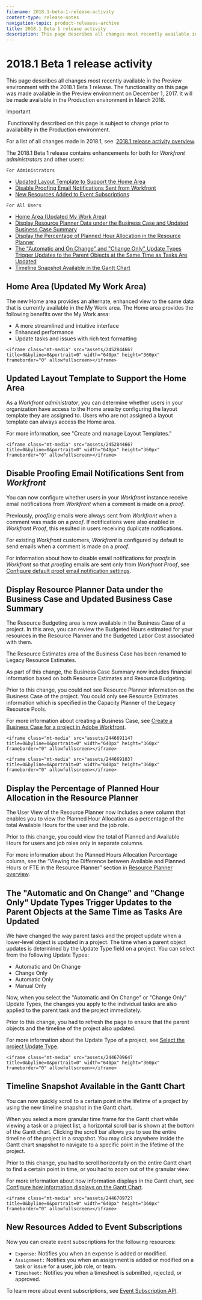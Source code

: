 ```yaml
---
filename: 2018.1-beta-1-release-activity
content-type: release-notes
navigation-topic: product-releases-archive
title: 2018.1 Beta 1 release activity
description: This page describes all changes most recently available in the Preview environment with the 2018.1 Beta 1 release. The functionality on this page was made available in the Preview environment on December 1, 2017. It will be made available in the Production environment in March 2018.
---
```


# 2018.1 Beta 1 release activity

This page describes all changes most recently available in the Preview environment with the 2018.1 Beta 1 release. The functionality on this page was made available in the Preview environment on December 1, 2017. It will be made available in&nbsp;the Production environment in March 2018.

>[!IMPORTANT]
>
>&nbsp;Functionality described on this page is subject to change prior to availability in the Production environment.

For a list of all changes made in 2018.1, see&nbsp; [2018.1 release activity overview](../../../../product-announcements/product-releases/quarterly-release-archive/2018.1-release-activity/2018.1-release-activity-overview.md).

The 2018.1 Beta 1 release contains enhancements for both for *Workfront administrator*s and other users:

`For Administrators`

* [Updated Layout Template to Support the Home Area](#updated-layout-template-to-support-the-home-area) 
* [Disable Proofing Email Notifications Sent from Workfront](#disable-proofing-email-notifications) 
* [New Resources Added to Event Subscriptions](#new-resources-added-to-event-subscriptions)

`For All Users`

* [Home Area (Updated My Work Area)](#home-area) 
* [Display Resource Planner Data under the Business Case and Updated Business Case Summary](#display-resource-planner-data-under-the-business-case) 
* [Display the Percentage of Planned Hour Allocation in the Resource Planner](#display-the-percentage-of-planned-hour-allocation-in-the-resource-planner) 
* [The "Automatic and On Change" and "Change Only" Update Types Trigger Updates to the Parent Objects at the Same Time as Tasks Are Updated](#update-types-trigger-updates-to-the-parent-object) 
* [Timeline Snapshot Available in the Gantt Chart](#timeline-snapshot-available-in-the-gantt-chart)

## Home Area (Updated My Work Area)

The new Home area provides an alternate, enhanced view to the same data that is currently available in the My Work area. The Home area provides the following benefits over the My Work area:

* A more streamlined and intuitive interface
* Enhanced performance
* Update tasks and issues with rich text formatting

`<iframe class="mt-media" src="assets/245284466?title=0&byline=0&portrait=0" width="640px" height="360px" frameborder="0" allowfullscreen></iframe>`

## Updated Layout Template to Support the Home Area

As a *Workfront administrator*, you can determine whether users in your organization have access to the Home area by configuring the layout template they are assigned to. Users who are not assigned a layout template can always access the Home area.

For more information, see "Create and manage Layout Templates."

`<iframe class="mt-media" src="assets/245284466?title=0&byline=0&portrait=0" width="640px" height="360px" frameborder="0" allowfullscreen></iframe>`

## Disable Proofing Email Notifications Sent from *Workfront*

You can now configure whether users in your *Workfront* instance receive email notifications from *Workfront* when a comment is made on a *proof*.

Previously, *proofing* emails were always sent from *Workfront* when a comment was made on a *proof*. If notifications were also enabled in *Workfront Proof*, this resulted in users receiving duplicate notifications.&nbsp;

For existing *Workfront* customers, *Workfront* is configured by default to send emails when a comment is made on a *proof*.

For information about how to disable email notifications for *proofs* in *Workfront* so that *proofing* emails are sent only from *Workfront Proof*, see&nbsp; [Configure default proof email notification settings](../../../../administration-and-setup/manage-workfront/configure-proofing/configure-default-proof-email-notification-settings.md).&nbsp;&nbsp;

## Display Resource Planner Data under the Business Case and Updated Business Case Summary

The Resource Budgeting area is now available in the Business Case of a project. In this area, you can review the Budgeted Hours estimated for your resources in the Resource Planner and the Budgeted Labor Cost associated with them.

The Resource Estimates area of the Business Case has been renamed to Legacy Resource Estimates.

As part of this change, the Business Case Summary now includes financial information based on both Resource Estimates and Resource Budgeting.

Prior to this change, you could not see Resource Planner information on the Business Case of the project. You could only see Resource Estimates information which is specified in the Capacity Planner of the Legacy Resource Pools.

For more information about creating a Business Case, see [Create a Business Case for a project in Adobe Workfront](../../../../manage-work/projects/define-a-business-case/create-business-case.md).

`<iframe class="mt-media" src="assets/244669114?title=0&byline=0&portrait=0" width="640px" height="360px" frameborder="0" allowfullscreen></iframe>`

`<iframe class="mt-media" src="assets/244669103?title=0&byline=0&portrait=0" width="640px" height="360px" frameborder="0" allowfullscreen></iframe>`

## Display the Percentage of Planned Hour Allocation in the Resource Planner

The User View of the Resource Planner now includes a new column that enables you to view the Planned Hour Allocation as a percentage of the total Available Hours for the user and the job role.

Prior to this change, you could view the total of Planned and Available Hours for users and job roles only in separate columns.

For more information about the Planned Hours Allocation Percentage column, see the “Viewing the Difference between Available and Planned Hours or FTE in the Resource Planner” section in [Resource Planner overview](../../../../resource-mgmt/resource-planning/get-started-resource-planner.md).

## The "Automatic and On Change" and "Change Only" Update Types Trigger Updates to the Parent Objects at the Same Time as Tasks Are Updated

We have changed the way parent tasks and the project update when a lower-level object is updated in a project. The time when a parent object updates is determined by the Update Type field on a project. You can select from the following Update Types:

* Automatic and On Change
* Change Only
* Automatic Only
* Manual Only

Now, when you select the "Automatic and On Change" or "Change Only" Update Types, the changes you apply to the individual tasks are also applied to the parent task and the project immediately.

Prior to this change, you had to refresh the page to ensure that the parent objects and the timeline of the project also updated.

For more information about the Update Type of a project, see [Select the project Update Type](../../../../manage-work/projects/manage-projects/select-project-update-type.md).

`<iframe class="mt-media" src="assets/244670964?title=0&byline=0&portrait=0" width="640px" height="360px" frameborder="0" allowfullscreen></iframe>`

## Timeline Snapshot Available in the Gantt Chart

You can now quickly scroll to a certain point in the lifetime of a project by using the new timeline snapshot in the Gantt chart.

When you select a more granular time frame for the Gantt chart while viewing a task or a project list, a horizontal scroll bar is shown at the bottom of the Gantt chart. Clicking the scroll bar allows you to see the entire timeline of the project in a snapshot. You may click anywhere inside the Gantt chart snapshot to navigate to a specific point in the lifetime of the project.

Prior to this change, you had to scroll horizontally on the entire Gantt chart to find a certain point in time, or you had to zoom out of the granular view.

For more information about how information displays in the Gantt chart, see [Configure how information displays on the Gantt Chart](../../../../manage-work/gantt-chart/use-the-gantt-chart/configure-info-on-gantt-chart.md).

`<iframe class="mt-media" src="assets/244670972?title=0&byline=0&portrait=0" width="640px" height="360px" frameborder="0" allowfullscreen></iframe>`

## New Resources Added to Event Subscriptions

Now you can create event subscriptions for the following resources:

* `Expense:` Notifies you when an expense is added or modified.
* `Assignment:` Notifies you when an assignment is added or modified on a task or issue for a user, job role, or team.
* `Timesheet:` Notifies you when a timesheet is submitted, rejected, or approved.

To learn more about event subscriptions, see [Event Subscription API](../../../../wf-api/general/event-subs-api.md).
